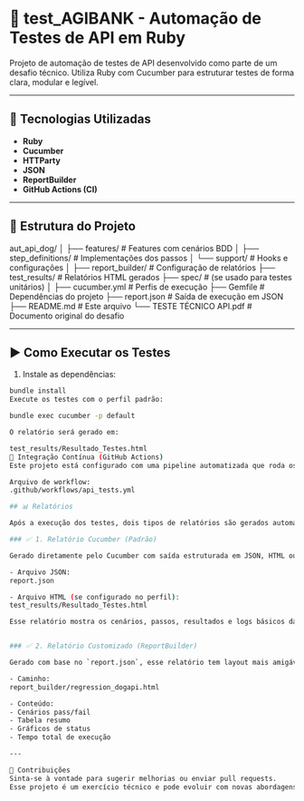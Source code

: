 # 🧪 test_AGIBANK - Automação de Testes de API em Ruby

Projeto de automação de testes de API desenvolvido como parte de um desafio técnico. Utiliza Ruby com Cucumber para estruturar testes de forma clara, modular e legível.

---

## 🚀 Tecnologias Utilizadas

- **Ruby**
- **Cucumber**
- **HTTParty**
- **JSON**
- **ReportBuilder**
- **GitHub Actions (CI)**

---

## 📁 Estrutura do Projeto

aut_api_dog/
│
├── features/ # Features com cenários BDD
│ ├── step_definitions/ # Implementações dos passos
│ └── support/ # Hooks e configurações
│
├── report_builder/ # Configuração de relatórios
├── test_results/ # Relatórios HTML gerados
├── spec/ # (se usado para testes unitários)
│
├── cucumber.yml # Perfis de execução
├── Gemfile # Dependências do projeto
├── report.json # Saída de execução em JSON
├── README.md # Este arquivo
└── TESTE TÉCNICO API.pdf # Documento original do desafio


---

## ▶️ Como Executar os Testes

1. Instale as dependências:

```bash
bundle install
Execute os testes com o perfil padrão:

bundle exec cucumber -p default

O relatório será gerado em:

test_results/Resultado_Testes.html
🔄 Integração Contínua (GitHub Actions)
Este projeto está configurado com uma pipeline automatizada que roda os testes a cada push ou pull request na branch main.

Arquivo de workflow:
.github/workflows/api_tests.yml

## 📊 Relatórios

Após a execução dos testes, dois tipos de relatórios são gerados automaticamente:

### ✅ 1. Relatório Cucumber (Padrão)

Gerado diretamente pelo Cucumber com saída estruturada em JSON, HTML ou no terminal (pretty).

- Arquivo JSON:  
report.json

- Arquivo HTML (se configurado no perfil):  
test_results/Resultado_Testes.html

Esse relatório mostra os cenários, passos, resultados e logs básicos da execução.


### ✅ 2. Relatório Customizado (ReportBuilder)

Gerado com base no `report.json`, esse relatório tem layout mais amigável, visual limpo e informações consolidadas.

- Caminho:  
report_builder/regression_dogapi.html

- Conteúdo:
- Cenários pass/fail
- Tabela resumo
- Gráficos de status
- Tempo total de execução

---

🤝 Contribuições
Sinta-se à vontade para sugerir melhorias ou enviar pull requests.
Esse projeto é um exercício técnico e pode evoluir com novas abordagens e boas práticas!


